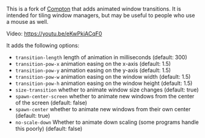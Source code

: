 This is a fork of [Compton](https://github.com/chjj/compton) that adds animated window transitions. It is intended for tiling window managers, but may be useful to people who use a mouse as well.

Video: https://youtu.be/eKwPkiACqF0

It adds the following options:
* `transition-length`   length of animation in milliseconds  (default: 300)
* `transition-pow-x`    animation easing on the x-axis (default: 1.5)
* `transition-pow-y`    animation easing on the y-axis (default: 1.5)
* `transition-pow-w`    animation easing on the window width  (default: 1.5)
* `transition-pow-h`    animation easing on the window height (default: 1.5)
* `size-transition`     whether to animate window size changes (default: true)
* `spawn-center-screen` whether to animate new windows from the center of the screen (default: false)
* `spawn-center`        whether to animate new windows from their own center (default: true)
* `no-scale-down`       Whether to animate down scaling (some programs handle this poorly) (default: false)
